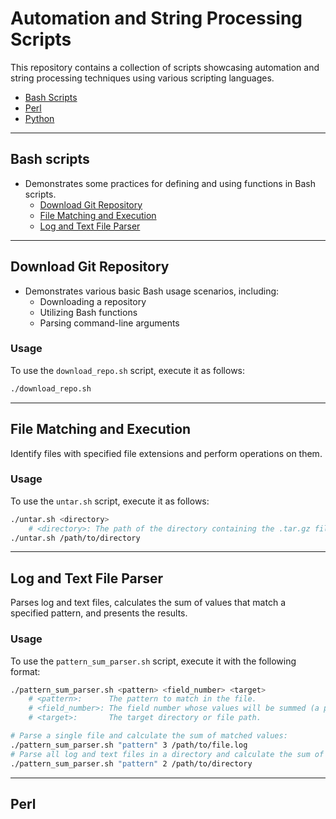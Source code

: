 # Automation and String Processing Scripts

This repository contains a collection of scripts showcasing automation and string processing techniques using various scripting languages.
- [Bash Scripts](#bash-scripts "Bash Scripts link")
- [Perl](#perl "Perl link")
- [Python](python/python.md "Python link")

---

## Bash scripts

- Demonstrates some practices for defining and using functions in Bash scripts.
    - [Download Git Repository](#download-git-repository)
    - [File Matching and Execution](#file-matching-and-execution)
    - [Log and Text File Parser](#log-and-text-file-parser)

---

## Download Git Repository

- Demonstrates various basic Bash usage scenarios, including:
    - Downloading a repository
    - Utilizing Bash functions
    - Parsing command-line arguments

### Usage

To use the `download_repo.sh` script, execute it as follows:
```bash
./download_repo.sh
```

---

## File Matching and Execution

Identify files with specified file extensions and perform operations on them.

### Usage

To use the `untar.sh` script, execute it as follows:
```bash
./untar.sh <directory>
    # <directory>: The path of the directory containing the .tar.gz files you want to extract.
./untar.sh /path/to/directory
```

---

## Log and Text File Parser

Parses log and text files, calculates the sum of values that match a specified pattern, and presents the results.

### Usage

To use the `pattern_sum_parser.sh` script, execute it with the following format:

```bash
./pattern_sum_parser.sh <pattern> <field_number> <target>
    # <pattern>:      The pattern to match in the file.
    # <field_number>: The field number whose values will be summed (a positive integer).
    # <target>:       The target directory or file path.

# Parse a single file and calculate the sum of matched values:
./pattern_sum_parser.sh "pattern" 3 /path/to/file.log
# Parse all log and text files in a directory and calculate the sum of matched values:
./pattern_sum_parser.sh "pattern" 2 /path/to/directory
```

---

## Perl
